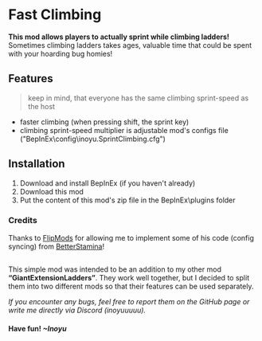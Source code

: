 # Fast Climbing

**This mod allows players to actually sprint while climbing ladders!**\
Sometimes climbing ladders takes ages, valuable time that could be spent with your hoarding bug homies!

## Features
> keep in mind, that everyone has the same climbing sprint-speed as the host
- faster climbing (when pressing shift, the sprint key)
- climbing sprint-speed multiplier is adjustable mod's configs file ("BepInEx\config\inoyu.SprintClimbing.cfg")

## Installation
1. Download and install BepInEx (if you haven't already)
2. Download this mod
3. Put the content of this mod's zip file in the BepInEx\plugins folder

### Credits
Thanks to [FlipMods](https://thunderstore.io/c/lethal-company/p/FlipMods/) for allowing me to implement some of his code (config syncing) from [BetterStamina](https://thunderstore.io/c/lethal-company/p/FlipMods/BetterStamina/)!

## 
This simple mod was intended to be an addition to my other mod **“GiantExtensionLadders”**. They work well together, but I decided to split them into two different mods so that their features can be used separately.

_If you encounter any bugs, feel free to report them on the GitHub page or write me directly via Discord (inoyuuuuu)._
#### Have fun! _~Inoyu_
